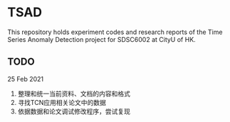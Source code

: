 # TSAD

This repository holds experiment codes and research reports of the Time Series Anomaly Detection project for SDSC6002 at CityU of HK.

## TODO

25 Feb 2021

1. 整理和统一当前资料、文档的内容和格式
2. 寻找TCN应用相关论文中的数据
3. 依据数据和论文调试修改程序，尝试复现

